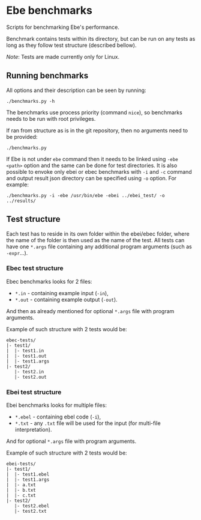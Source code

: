 # Ebe benchmarks

Scripts for benchmarking Ebe's performance.

Benchmark contains tests within its directory, but can be run on any tests as long as they follow test structure (described bellow).

_Note_: Tests are made currently only for Linux.

## Running benchmarks

All options and their description can be seen by running:
```
./benchmarks.py -h
```

The benchmarks use process priority (command `nice`), so benchmarks needs to be run with root privileges.  

If ran from structure as is in the git repository, then no arguments need to be provided:
```
./benchmarks.py
```

If Ebe is not under `ebe` command then it needs to be linked using `-ebe <path>` option and the same can be done for test directories. It is also possible to envoke only ebei or ebec benchmarks with `-i` and `-c` command and output result json directory can be specified using `-o` option. For example:
```
./benchmarks.py -i -ebe /usr/bin/ebe -ebei ../ebei_test/ -o ../results/
```

## Test structure

Each test has to reside in its own folder within the ebei/ebec folder, where the name of the folder is then used as the name of the test. All tests can have one `*.args` file containing any additional program arguments (such as `-expr`...).

### Ebec test structure

Ebec benchmarks looks for 2 files:
* `*.in` - containing example input (`-in`),
* `*.out` - containing example output (`-out`).  

And then as already mentioned for optional `*.args` file with program arguments.

Example of such structure with 2 tests would be:
```
ebec-tests/
|- test1/
|  |- test1.in
|  |- test1.out
|  |- test1.args
|- test2/
   |- test2.in
   |- test2.out
```

### Ebei test structure

Ebei benchmarks looks for multiple files:
* `*.ebel` - containing ebel code (`-i`),
* `*.txt` - any `.txt` file will be used for the input (for multi-file interpretation).  

And for optional `*.args` file with program arguments.

Example of such structure with 2 tests would be:
```
ebei-tests/
|- test1/
|  |- test1.ebel
|  |- test1.args
|  |- a.txt
|  |- b.txt
|  |- c.txt
|- test2/
   |- test2.ebel
   |- test2.txt
```
